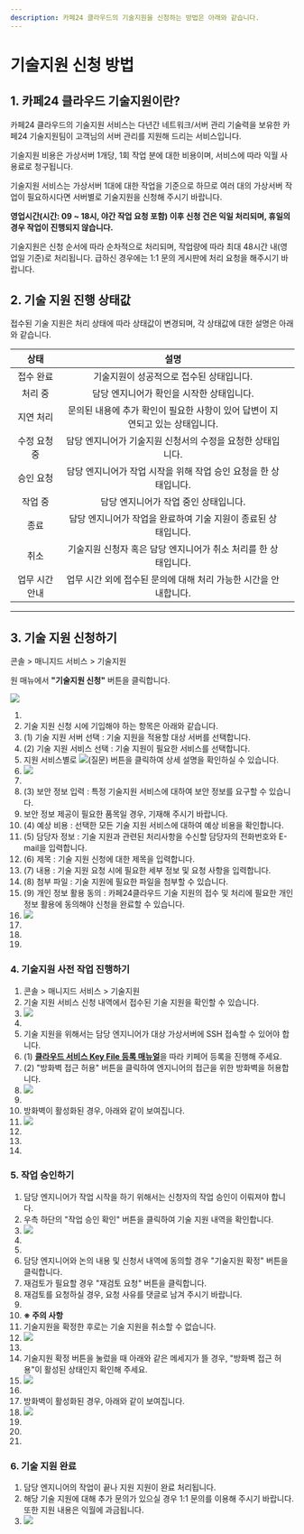 ```yaml
---
description: 카페24 클라우드의 기술지원을 신청하는 방법은 아래와 같습니다.
---
```


# 기술지원 신청 방법

## 1. 카페24 클라우드 기술지원이란?

카페24 클라우드의 기술지원 서비스는 다년간 네트워크/서버 관리 기술력을 보유한 카페24 기술지원팀이 고객님의 서버 관리를 지원해 드리는 서비스입니다.

기술지원 비용은 가상서버 1개당, 1회 작업 분에 대한 비용이며, 서비스에 따라 익월 사용료로 청구됩니다.

기술지원 서비스는 가상서버 1대에 대한 작업을 기준으로 하므로 여러 대의 가상서버 작업이 필요하시다면 서버별로 기술지원을 신청해 주시기 바랍니다.

**영업시간(시간: 09 \~ 18시, 야간 작업 요청 포함) 이후 신청 건은 익일 처리되며, 휴일의 경우 작업이 진행되지 않습니다.**

기술지원은 신청 순서에 따라 순차적으로 처리되며, 작업량에 따라 최대 48시간 내(영업일 기준)로 처리됩니다. 급하신 경우에는 1:1 문의 게시판에 처리 요청을 해주시기 바랍니다.





## 2. 기술 지원 진행 상태값

접수된 기술 지원은 처리 상태에 따라 상태값이 변경되며, 각 상태값에 대한  설명은 아래와 같습니다.&#x20;

<table><thead><tr><th align="center">상태</th><th align="center">설명</th><th data-hidden></th></tr></thead><tbody><tr><td align="center">접수 완료</td><td align="center"> 기술지원이 성공적으로 접수된 상태입니다. </td><td></td></tr><tr><td align="center">처리 중</td><td align="center">담당 엔지니어가 확인을 시작한 상태입니다. </td><td></td></tr><tr><td align="center">지연 처리</td><td align="center">문의된 내용에 추가 확인이 필요한 사항이 있어 답변이 지연되고 있는 상태입니다. </td><td></td></tr><tr><td align="center">수정 요청 중</td><td align="center">담당 엔지니어가 기술지원 신청서의 수정을 요청한 상태입니다.</td><td></td></tr><tr><td align="center">승인 요청</td><td align="center">담당 엔지니어가 작업 시작을 위해 작업 승인 요청을 한 상태입니다. </td><td></td></tr><tr><td align="center">작업 중</td><td align="center">담당 엔지니어가 작업 중인 상태입니다. </td><td></td></tr><tr><td align="center">종료</td><td align="center">담당 엔지니어가 작업을 완료하여 기술 지원이 종료된 상태입니다. </td><td></td></tr><tr><td align="center">취소</td><td align="center">기술지원 신청자 혹은 담당 엔지니어가 취소 처리를 한 상태입니다.</td><td></td></tr><tr><td align="center">업무 시간 안내</td><td align="center">업무 시간 외에 접수된 문의에 대해 처리 가능한 시간을 안내합니다. </td><td></td></tr></tbody></table>

****



## 3. 기술 지원 신청하기

콘솔 > 매니지드 서비스 > 기술지원

원 매뉴에서 **"기술지원 신청"** 버튼을 클릭합니다.&#x20;

![](https://filesystem.cafe24.com/hosting/cloud\_service/2023/01/11/4fccdd148f0ffb5cca9567c5c27c42f1\_1673403845.jpg)

1. &#x20;&#x20;
2. &#x20; 기술 지원 신청 시에 기입해야 하는 항목은 아래와 같습니다.&#x20;
3. &#x20; (1) 기술 지원 서버 선택 : 기술 지원을 적용할 대상 서버를 선택합니다.&#x20;
4. &#x20; (2) 기술 지원 서비스 선택 : 기술 지원이 필요한 서비스를 선택합니다.&#x20;
5. &#x20;                                 지원 서비스별로 ![(질문)](https://wiki.simplexi.com/s/s0exjg/8506/5d4cfda2b837dbf77e088aa916d969d565373c86/\_/images/icons/emoticons/help\_16.svg) 버튼을 클릭하여 상세 설명을 확인하실 수 있습니다.&#x20;
6. &#x20; ![](https://filesystem.cafe24.com/hosting/cloud\_service/2023/01/11/fdfeba3685454f4ab3170ce9b41d4bf5\_1673404195.jpg)
7. &#x20;
8. &#x20; (3) 보안 정보 입력 : 특정 기술지원 서비스에 대하여 보안 정보를 요구할 수 있습니다.&#x20;
9. &#x20;                         보안 정보 제공이 필요한 품목일 경우, 기재해 주시기 바랍니다.&#x20;
10. &#x20; (4) 예상 비용 : 선택한 모든 기술 지원 서비스에 대하여 예상 비용을 확인합니다.&#x20;
11. &#x20; (5) 담당자 정보 : 기술 지원과 관련된 처리사항을 수신할 담당자의 전화번호와 E-mail을 입력합니다.&#x20;
12. &#x20; (6) 제목 : 기술 지원 신청에 대한 제목을 입력합니다.&#x20;
13. &#x20; (7) 내용 : 기술 지원 요청 시에 필요한 세부 정보 및 요청 사항을 입력합니다.&#x20;
14. &#x20; (8) 첨부 파일 : 기술 지원에 필요한 파일을 첨부할 수 있습니다.&#x20;
15. &#x20; (9) 개인 정보 활용 동의 : 카페24클라우드 기술 지원의 접수 및 처리에 필요한 개인 정보 활용에 동의해야 신청을 완료할 수 있습니다.&#x20;
16. &#x20; ![](https://filesystem.cafe24.com/hosting/cloud\_service/2023/01/11/cd6d7be6dafcc4f9d31ae3294772cbdb\_1673412202.jpg)
17. &#x20;&#x20;
18. &#x20;
19. &#x20;

### 4. 기술지원 사전 작업 진행하기&#x20;

1. &#x20; 콘솔 > 매니지드 서비스 > 기술지원
2. &#x20; 기술 지원 서비스 신청 내역에서 접수된 기술 지원을 확인할 수 있습니다.
3. &#x20; ![](https://filesystem.cafe24.com/hosting/cloud\_service/2023/01/11/5a7a2afead270a8bbf521c2d2b12458c\_1673405348.jpg)
4. &#x20;&#x20;
5. &#x20; 기술 지원을 위해서는 담당 엔지니어가 대상 가상서버에 SSH 접속할 수 있어야 합니다. &#x20;
6. &#x20; (1) [**클라우드 서비스 Key File 등록 매뉴얼**](http://img.cafe24.com/manual/TechFiles/cloud\_tech\_support\_public\_key\_registration\_manual.pdf)을 따라 키페어 등록을 진행해 주세요.&#x20;
7. &#x20; (2) "방화벽 접근 허용" 버튼을 클릭하여 엔지니어의 접근을 위한 방화벽을 허용합니다.&#x20;
8. &#x20; ![](https://filesystem.cafe24.com/hosting/cloud\_service/2023/01/11/fb03f3d2c759d2fba5e82476b196d25a\_1673410599.jpg)
9. &#x20;
10. &#x20; 방화벽이 활성화된 경우, 아래와 같이 보여집니다.
11. &#x20; ![](https://filesystem.cafe24.com/hosting/cloud\_service/2023/01/11/c242f59fdeebb3f743958779e414c490\_1673410620.jpg)
12. &#x20;
13. &#x20;&#x20;
14. &#x20;

### 5. 작업 승인하기

1. &#x20; 담당 엔지니어가 작업 시작을 하기 위해서는 신청자의 작업 승인이 이뤄져야 합니다.
2. &#x20; 우측 하단의 "작업 승인 확인" 버튼을 클릭하여 기술 지원 내역을 확인합니다.
3. &#x20; ![](https://filesystem.cafe24.com/hosting/cloud\_service/2023/01/11/ce0d47db1324de6f0a282c71d1b858aa\_1673411766.jpg)
4. &#x20;&#x20;
5. &#x20;
6. &#x20; 담당 엔지니어와 논의 내용 및 신청서 내역에 동의할 경우 "기술지원 확정" 버튼을 클릭합니다.
7. &#x20; 재검토가 필요할 경우 "재검토 요청" 버튼을 클릭합니다.
8. &#x20; 재검토를 요청하실 경우, 요청 사유를 댓글로 남겨 주시기 바랍니다.
9. &#x20;&#x20;
10. &#x20; **※ 주의 사항**
11. &#x20; 기술지원을 확정한 후로는 기술 지원을 취소할 수 없습니다.
12. &#x20; ![](https://filesystem.cafe24.com/hosting/cloud\_service/2023/01/11/b58c991512efbc643d6bb690da5a7975\_1673412335.jpg)
13. &#x20;&#x20;
14. &#x20; 기술지원 확정 버튼을 눌렀을 때 아래와 같은 메세지가 뜰 경우, "방화벽 접근 허용"이 활성된 상태인지 확인해 주세요.
15. &#x20; ![](https://filesystem.cafe24.com/hosting/cloud\_service/2023/01/11/8aca2f3beb76a1e157323dd18579b489\_1673410899.jpg)
16. &#x20;
17. &#x20; 방화벽이 활성화된 경우, 아래와 같이 보여집니다.
18. &#x20; ![](https://filesystem.cafe24.com/hosting/cloud\_service/2023/01/11/c37f62ea87d82a8e6bd7a37798465ea8\_1673410884.jpg)
19. &#x20;
20. &#x20;
21. &#x20;

### 6. 기술 지원 완료

1. &#x20; 담당 엔지니어의 작업이 끝나 지원 지원이 완료 처리됩니다.
2. &#x20; 해당 기술 지원에 대해 추가 문의가 있으실 경우 1:1 문의를 이용해 주시기 바랍니다. 또한 지원 내용은 익월에 과금됩니다.
3. &#x20; ![](https://filesystem.cafe24.com/hosting/cloud\_service/2023/01/11/82ca729c9431522551ccab3ee5c1ffd8\_1673410965.jpg)
